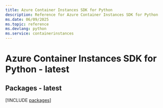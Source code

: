 ```yaml
---
title: Azure Container Instances SDK for Python
description: Reference for Azure Container Instances SDK for Python
ms.date: 06/09/2025
ms.topic: reference
ms.devlang: python
ms.service: containerinstances
---
```

# Azure Container Instances SDK for Python - latest
## Packages - latest
[!INCLUDE [packages](container-instances-index.md)]